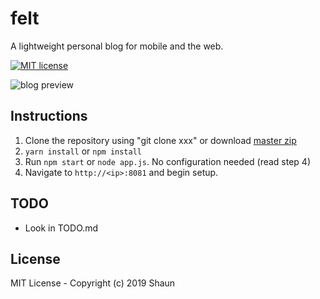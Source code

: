 # felt
A lightweight personal blog for mobile and the web.

[![MIT license](https://img.shields.io/badge/license-MIT-green.svg)](https://github.com/ShaunLWM/felt/blob/master/LICENSE)

![blog preview](https://i.imgur.com/qgEdAPB.png)

## Instructions
1. Clone the repository using "git clone xxx" or download  [master zip](https://github.com/ShaunLWM/felt/archive/master.zip)
2.  `yarn install` or `npm install`
3. Run `npm start` or `node app.js`. No configuration needed (read step 4)
4. Navigate to `http://<ip>:8081` and begin setup.

## TODO
- Look in TODO.md

## License
MIT License - Copyright (c) 2019 Shaun
